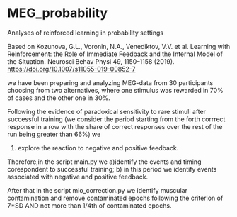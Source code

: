 # MEG_probability
Analyses of reinforced learning in probability settings

Based on Kozunova, G.L., Voronin, N.A., Venediktov, V.V. et al. Learning with Reinforcement: the Role of Immediate Feedback and the Internal Model of the Situation. Neurosci Behav Physi 49, 1150–1158 (2019). https://doi.org/10.1007/s11055-019-00852-7

we have been preparing and analyzing MEG-data from 30 participants choosing from two alternatives, where one stimulus was rewarded in 70% of cases and the other one in 30%. 

Following the evidence of paradoxical sensitivity to rare stimuli after successful training (we consider the period starting from the forth corrrect response in a row with the share of correct responses over the rest of the run being greater than 66%) we

1) explore the reaction to negative and positive feedback. 

Therefore,in the script main.py we a)identify the events and timing corespondent to successful training; b) in this period we identify events associated with negative and positive feedback. 

After that in the script mio_correction.py we identify muscular contamination and remove contaminated epochs following the criterion of 7*SD AND not more than 1/4th of contaminated epochs.



